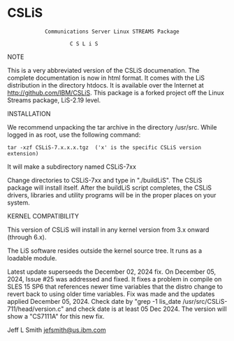 # CSLiS
                Communications Server Linux STREAMS Package

                        C S L i S

NOTE

This is a very abbreviated version of the CSLiS documenation.  The complete
documentation is now in html format.  It comes with the LiS distribution
in the directory htdocs.  It is available over the Internet at
http://github.com/IBM/CSLiS. This package is a forked project off the
Linux Streams package, LiS-2.19 level.

INSTALLATION

We recommend unpacking the tar archive in the directory /usr/src.
While logged in as root, use the following command:

    tar -xzf CSLiS-7.x.x.x.tgz  ('x' is the specific CSLiS version extension)

It will make a subdirectory named CSLiS-7xx

Change directories to CSLiS-7xx and type in "./buildLiS".  The CSLiS package
will install itself.  After the buildLiS script completes, the CSLiS drivers,
libraries and utility programs will be in the proper places on your system.


KERNEL COMPATIBILITY

This version of CSLiS will install in any kernel version from 3.x
onward (through 6.x).

The LiS software resides outside the kernel source tree.  It runs
as a loadable module.

Latest update superseeds the December 02, 2024 fix. On December 05, 2024, Issue #25 was 
addressed and fixed. It fixes a problem in compile on SLES 15 SP6 that references newer time variables
that the distro change to revert back to using older time variables. Fix was made and 
the updates applied December 05, 2024. Check date by "grep -1 lis_date /usr/src/CSLiS-711/head/version.c"
and check date is at least 05 Dec 2024. The version will show a "CS7111A" for this new fix.

Jeff L Smith
<jefsmith@us.ibm.com>
